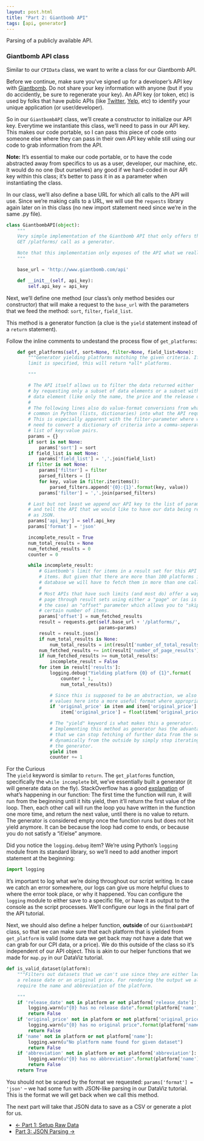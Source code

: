 ```yaml
---
layout: post.html
title: "Part 2: Giantbomb API"
tags: [api, generator]
---
```


Parsing of a publicly available API.

### Giantbomb API class

Similar to our `CPIData` class, we want to write a class for our Giantbomb API.

Before we continue, make sure you’ve signed up for a developer’s API key with [Giantbomb](http://www.giantbomb.com/api/). Do not share your key information with anyone (but if you do accidently, be sure to regenerate your key).  An API key (or token, etc) is used by folks that have public APIs (like [Twitter](http://dev.twitter.com), [Yelp](http://www.yelp.com/developers/documentation/v2/overview), etc) to identify your unique application (or user/developer).

So in our `GiantbombAPI` class, we’ll create a constructor to initialize our API key. Everytime we instantiate this class, we’ll need to pass in our API key. This makes our code portable, so I can pass this piece of code onto someone else where they can pass in their own API key while still using our code to grab information from the API.

**Note:** It’s essential to make our code portable, or to have the code abstracted away from specifics to us as a user, developer, our machine, etc. It would do no one (but ourselves) any good if we hard-coded in our API key within this class; it’s better to pass it in as a parameter when instantiating the class.

In our class, we’ll also define a base URL for which all calls to the API will use.  Since we’re making calls to a URL, we will use the `requests` library again later on in this class (no new import statement need since we’re in the same .py file).

```python
class GiantbombAPI(object):
    """
    Very simple implementation of the Giantbomb API that only offers the
    GET /platforms/ call as a generator.

    Note that this implementation only exposes of the API what we really need.
    """

    base_url = 'http://www.giantbomb.com/api'

    def __init__(self, api_key):
        self.api_key = api_key
```

Next, we’ll define one method (our class’s only method besides our constructor) that will make a request to the `base_url` with the parameters that we feed the method: `sort`, `filter`, `field_list`.

This method is a generator function (a clue is the `yield` statement instead of a `return` statement).

Follow the inline comments to undestand the process flow of `get_platforms`:

```python
	def get_platforms(self, sort=None, filter=None, field_list=None):
	    """Generator yielding platforms matching the given criteria. If no
	    limit is specified, this will return *all* platforms.

	    """

	    # The API itself allows us to filter the data returned either
	    # by requesting only a subset of data elements or a subset with each
	    # data element (like only the name, the price and the release date).
	    #
	    # The following lines also do value-format conversions from what's
	    # common in Python (lists, dictionaries) into what the API requires.
	    # This is especially apparent with the filter-parameter where we
	    # need to convert a dictionary of criteria into a comma-seperated
	    # list of key:value pairs.
	    params = {}
	    if sort is not None:
	        params['sort'] = sort
	    if field_list is not None:
	        params['field_list'] = ','.join(field_list)
	    if filter is not None:
	    	params['filter'] = filter
	        parsed_filters = []
	        for key, value in filter.iteritems():
	            parsed_filters.append('{0}:{1}'.format(key, value))
	        params['filter'] = ','.join(parsed_filters)

	    # Last but not least we append our API key to the list of parameters
	    # and tell the API that we would like to have our data being returned
	    # as JSON.
	    params['api_key'] = self.api_key
	    params['format'] = 'json'

	    incomplete_result = True
	    num_total_results = None
	    num_fetched_results = 0
	    counter = 0

	    while incomplete_result:
	        # Giantbomb's limit for items in a result set for this API is 100
	        # items. But given that there are more than 100 platforms in their
	        # database we will have to fetch them in more than one call.
	        #
	        # Most APIs that have such limits (and most do) offer a way to
	        # page through result sets using either a "page" or (as is here
	        # the case) an "offset" parameter which allows you to "skip" a
	        # certain number of items.
	        params['offset'] = num_fetched_results
	        result = requests.get(self.base_url + '/platforms/',
	                              params=params)
	        result = result.json()
	        if num_total_results is None:
	            num_total_results = int(result['number_of_total_results'])
	        num_fetched_results += int(result['number_of_page_results'])
	        if num_fetched_results >= num_total_results:
	            incomplete_result = False
	        for item in result['results']:
	            logging.debug("Yielding platform {0} of {1}".format(
	                counter + 1,
	                num_total_results))

	            # Since this is supposed to be an abstraction, we also convert
	            # values here into a more useful format where appropriate.
	            if 'original_price' in item and item['original_price']:
	                item['original_price'] = float(item['original_price'])

	            # The "yield" keyword is what makes this a generator.
	            # Implementing this method as generator has the advantage
	            # that we can stop fetching of further data from the server
	            # dynamically from the outside by simply stop iterating over
	            # the generator.
	            yield item
	            counter += 1
```

<div class="panel panel-default">
  <div class="panel-heading">For the Curious</div>
  <div class="panel-body">
The <code>yield</code> keyword is similar to <code>return</code>. The <code>get_platforms</code> function, specifically the <code>while incomplete</code> bit, we’ve essentially built a generator (it will generate data on the fly). StackOverflow has a good <a href="http://stackoverflow.com/questions/231767/the-python-yield-keyword-explained">explanation</a> of what’s happening in our function: The first time the function will run, it will run from the beginning until it hits yield, then it’ll return the first value of the loop. Then, each other call will run the loop you have written in the function one more time, and return the next value, until there is no value to return.  The generator is considered empty once the function runs but does not hit yield anymore. It can be because the loop had come to ends, or because you do not satisfy a “if/else” anymore.
</div></div>


Did you notice the `logging.debug` item? We’re using Python’s `logging` module from its standard library, so we’ll need to add another import statement at the beginning:

```python
import logging
```

It’s important to log what we’re doing throughout our script writing.  In case we catch an error somewhere, our logs can give us more helpful clues to where the error took place, or why it happened. You can configure the `logging` module to either save to a specific file, or have it as output to the console as the script processes. We’ll configure our logs in the final part of the API tutorial.

Next, we should also define a helper function, **outside** of our `GiantbombAPI` class, so that we can make sure that each platform that is yielded from `get_platform` is valid (some data we get back may not have a date that we can grab for our CPI data, or a price).  We do this outside of the class so it’s independent of our API object. This is akin to our helper functions that we made for `map.py` in our DataViz tutorial.

```python
def is_valid_dataset(platform):
    """Filters out datasets that we can't use since they are either lacking
    a release date or an original price. For rendering the output we also
    require the name and abbreviation of the platform.

    """
    if 'release_date' not in platform or not platform['release_date']:
        logging.warn(u"{0} has no release date".format(platform['name']))
        return False
    if 'original_price' not in platform or not platform['original_price']:
        logging.warn(u"{0} has no original price".format(platform['name']))
        return False
    if 'name' not in platform or not platform['name']:
        logging.warn(u"No platform name found for given dataset")
        return False
    if 'abbreviation' not in platform or not platform['abbreviation']:
        logging.warn(u"{0} has no abbreviation".format(platform['name']))
        return False
    return True
```

You should not be scared by the format we requested: `params['format'] = 'json'` – we had some fun with JSON-like parsing in our DataViz tutorial. This is the format we will get back when we call this method.

The next part will take that JSON data to save as a CSV or generate a plot for us.

<nav>
  <ul class="pager">
    <li class="previous"><a href="{{ get_url('/api/part-1/') }}"><span aria-hidden="true">&larr;</span> Part 1: Setup Raw Data</a></li>
    <li class="next"><a href="{{ get_url('/api/part-3/') }}">Part 3: JSON Parsing <span aria-hidden="true">&rarr;</span></a></li>
  </ul>
</nav>
